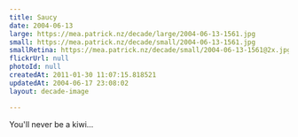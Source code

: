 ```yaml
---
title: Saucy
date: 2004-06-13
large: https://mea.patrick.nz/decade/large/2004-06-13-1561.jpg
small: https://mea.patrick.nz/decade/small/2004-06-13-1561.jpg
smallRetina: https://mea.patrick.nz/decade/small/2004-06-13-1561@2x.jpg
flickrUrl: null
photoId: null
createdAt: 2011-01-30 11:07:15.818521
updatedAt: 2004-06-17 23:08:02
layout: decade-image

---
```

You'll never be a kiwi...
